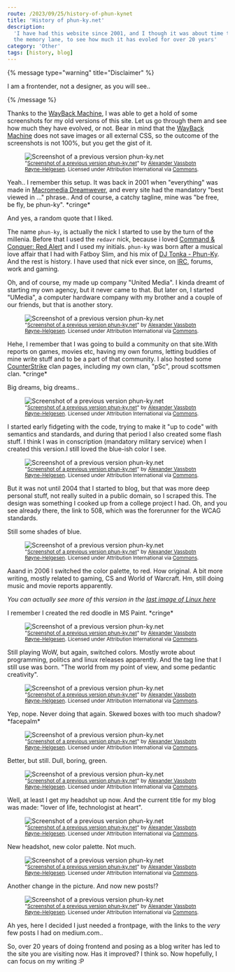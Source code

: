 ```yaml
---
route: /2023/09/25/history-of-phun-kynet
title: 'History of phun-ky.net'
description:
  'I have had this website since 2001, and I though it was about time to go down
  the memory lane, to see how much it has evoled for over 20 years'
category: 'Other'
tags: [history, blog]
---
```



{% message type="warning" title="Disclaimer" %}

I am a frontender, not a designer, as you will see..

{% /message %}

Thanks to the [WayBack Machine](https://archive.org/web/), I was able to get a
hold of some screenshots for my old versions of this site. Let us go through
them and see how much they have evolved, or not. Bear in mind that the
[WayBack Machine](https://archive.org/web/) does not save images or all external
CSS, so the outcome of the screenshots is not 100%, but you get the gist of it.

<figure class="ph">
  <img title="Screenshot of a previous version phun-ky.net" alt="Screenshot of a previous version phun-ky.net" src="/img/blog/history-of-phun-ky-01.jpg" class="ph"/>
  <figcaption class="ph">
    <small class="ph">
      "<a class="ph" target="_blank" rel="noopener noreferrer" href="/img/blog/history-of-phun-ky-01.jpg">Screenshot of a previous version phun-ky.net</a>" by <a class="ph" href="https://phun-ky.net" title="en:Alexander Vassbotn Røyne-Helgesen">Alexander Vassbotn Røyne-Helgesen</a>. Licensed under Attribution International via <a class="ph" href="http://creativecommons.org/licenses/by/4.0/">Commons</a>.
    </small>
  </figcaption>
</figure>

Yeah.. I remember this setup. It was back in 2001 when "everything" was made in
[Macromedia Dreamwever](https://www.webdesignmuseum.org/old-software/html-editors/macromedia-dreamweaver-1-2),
and every site had the mandatory "best viewed in …" phrase.. And of course, a
catchy tagline, mine was "be free, be fly, be phun-ky". \*cringe\*

And yes, a random quote that I liked.

The name `phun-ky`, is actually the nick I started to use by the turn of the
millenia. Before that I used the `redavr` nick, because i loved
[Command & Conquer: Red Alert](https://en.wikipedia.org/wiki/Command_%26_Conquer:_Red_Alert)
and I used my initials. `phun-ky` was born after a musical love affair that I
had with Fatboy Slim, and his mix of
[DJ Tonka - Phun-Ky](https://www.discogs.com/release/11632-DJ-Tonka-Phun-Ky).
And the rest is history. I have used that nick ever since, on
[IRC](https://en.wikipedia.org/wiki/Internet_Relay_Chat), forums, work and
gaming.

Oh, and of course, my made up company "United Media". I kinda dreamt of starting
my own agency, but it never came to that. But later on, I started "UMedia", a
computer hardware company with my brother and a couple of our friends, but that
is another story.

<figure class="ph">
  <img title="Screenshot of a previous version phun-ky.net" alt="Screenshot of a previous version phun-ky.net" src="/img/blog/history-of-phun-ky-02.jpg" class="ph"/>
  <figcaption class="ph">
    <small class="ph">
      "<a class="ph" target="_blank" rel="noopener noreferrer" href="/img/blog/history-of-phun-ky-02.jpg">Screenshot of a previous version phun-ky.net</a>" by <a class="ph" href="https://phun-ky.net" title="en:Alexander Vassbotn Røyne-Helgesen">Alexander Vassbotn Røyne-Helgesen</a>. Licensed under Attribution International via <a class="ph" href="http://creativecommons.org/licenses/by/4.0/">Commons</a>.
    </small>
  </figcaption>
</figure>

Hehe, I remember that I was going to build a community on that site.With reports
on games, movies etc, having my own forums, letting buddies of mine write stuff
and to be a part of that community. I also hosted some
[CounterStrike](<https://en.wikipedia.org/wiki/Counter-Strike_(video_game)>)
clan pages, including my own clan, "pSc", proud scottsmen clan. \*cringe\*

Big dreams, big dreams..

<figure class="ph">
  <img title="Screenshot of a previous version phun-ky.net" alt="Screenshot of a previous version phun-ky.net" src="/img/blog/history-of-phun-ky-03.jpg" class="ph"/>
  <figcaption class="ph">
    <small class="ph">
      "<a class="ph" target="_blank" rel="noopener noreferrer" href="/img/blog/history-of-phun-ky-03.jpg">Screenshot of a previous version phun-ky.net</a>" by <a class="ph" href="https://phun-ky.net" title="en:Alexander Vassbotn Røyne-Helgesen">Alexander Vassbotn Røyne-Helgesen</a>. Licensed under Attribution International via <a class="ph" href="http://creativecommons.org/licenses/by/4.0/">Commons</a>.
    </small>
  </figcaption>
</figure>

I started early fidgeting with the code, trying to make it "up to code" with
semantics and standards, and during that period I also created some flash stuff.
I think I was in conscription (mandatory military service) when I created this
version.I still loved the blue-ish color I see.

<figure class="ph">
  <img title="Screenshot of a previous version phun-ky.net" alt="Screenshot of a previous version phun-ky.net" src="/img/blog/history-of-phun-ky-04.jpg" class="ph"/>
  <figcaption class="ph">
    <small class="ph">
      "<a class="ph" target="_blank" rel="noopener noreferrer" href="/img/blog/history-of-phun-ky-04.jpg">Screenshot of a previous version phun-ky.net</a>" by <a class="ph" href="https://phun-ky.net" title="en:Alexander Vassbotn Røyne-Helgesen">Alexander Vassbotn Røyne-Helgesen</a>. Licensed under Attribution International via <a class="ph" href="http://creativecommons.org/licenses/by/4.0/">Commons</a>.
    </small>
  </figcaption>
</figure>

But it was not until 2004 that I started to blog, but that was more deep
personal stuff, not really suited in a public domain, so I scraped this. The
design was something I cooked up from a college project I had. Oh, and you see
already there, the link to 508, which was the forerunner for the WCAG standards.

Still some shades of blue.

<figure class="ph">
  <img title="Screenshot of a previous version phun-ky.net" alt="Screenshot of a previous version phun-ky.net" src="/img/blog/history-of-phun-ky-05.jpg" class="ph"/>
  <figcaption class="ph">
    <small class="ph">
      "<a class="ph" target="_blank" rel="noopener noreferrer" href="/img/blog/history-of-phun-ky-05.jpg">Screenshot of a previous version phun-ky.net</a>" by <a class="ph" href="https://phun-ky.net" title="en:Alexander Vassbotn Røyne-Helgesen">Alexander Vassbotn Røyne-Helgesen</a>. Licensed under Attribution International via <a class="ph" href="http://creativecommons.org/licenses/by/4.0/">Commons</a>.
    </small>
  </figcaption>
</figure>

Aaand in 2006 I switched the color palette, to red. How original. A bit more
writing, mostly related to gaming, CS and World of Warcraft. Hm, still doing
music and movie reports apparently.

_You can actually see more of this version in the
[last image of Linux here](/2006/08/09/got-a-new-cat-linux)_

I remember I created the red doodle in MS Paint. \*cringe\*

<figure class="ph">
  <img title="Screenshot of a previous version phun-ky.net" alt="Screenshot of a previous version phun-ky.net" src="/img/blog/history-of-phun-ky-06.jpg" class="ph"/>
  <figcaption class="ph">
    <small class="ph">
      "<a class="ph" target="_blank" rel="noopener noreferrer" href="/img/blog/history-of-phun-ky-06.jpg">Screenshot of a previous version phun-ky.net</a>" by <a class="ph" href="https://phun-ky.net" title="en:Alexander Vassbotn Røyne-Helgesen">Alexander Vassbotn Røyne-Helgesen</a>. Licensed under Attribution International via <a class="ph" href="http://creativecommons.org/licenses/by/4.0/">Commons</a>.
    </small>
  </figcaption>
</figure>

Still playing WoW, but again, switched colors. Mostly wrote about programming,
politics and linux releases apparently. And the tag line that I still use was
born. "The world from my point of view, and some pedantic creativity".

<figure class="ph">
  <img title="Screenshot of a previous version phun-ky.net" alt="Screenshot of a previous version phun-ky.net" src="/img/blog/history-of-phun-ky-07.jpg" class="ph"/>
  <figcaption class="ph">
    <small class="ph">
      "<a class="ph" target="_blank" rel="noopener noreferrer" href="/img/blog/history-of-phun-ky-07.jpg">Screenshot of a previous version phun-ky.net</a>" by <a class="ph" href="https://phun-ky.net" title="en:Alexander Vassbotn Røyne-Helgesen">Alexander Vassbotn Røyne-Helgesen</a>. Licensed under Attribution International via <a class="ph" href="http://creativecommons.org/licenses/by/4.0/">Commons</a>.
    </small>
  </figcaption>
</figure>

Yep, nope. Never doing that again. Skewed boxes with too much shadow?
\*facepalm\*

<figure class="ph">
  <img title="Screenshot of a previous version phun-ky.net" alt="Screenshot of a previous version phun-ky.net" src="/img/blog/history-of-phun-ky-08.jpg" class="ph"/>
  <figcaption class="ph">
    <small class="ph">
      "<a class="ph" target="_blank" rel="noopener noreferrer" href="/img/blog/history-of-phun-ky-08.jpg">Screenshot of a previous version phun-ky.net</a>" by <a class="ph" href="https://phun-ky.net" title="en:Alexander Vassbotn Røyne-Helgesen">Alexander Vassbotn Røyne-Helgesen</a>. Licensed under Attribution International via <a class="ph" href="http://creativecommons.org/licenses/by/4.0/">Commons</a>.
    </small>
  </figcaption>
</figure>

Better, but still. Dull, boring, green.

<figure class="ph">
  <img title="Screenshot of a previous version phun-ky.net" alt="Screenshot of a previous version phun-ky.net" src="/img/blog/history-of-phun-ky-09.jpg" class="ph"/>
  <figcaption class="ph">
    <small class="ph">
      "<a class="ph" target="_blank" rel="noopener noreferrer" href="/img/blog/history-of-phun-ky-09.jpg">Screenshot of a previous version phun-ky.net</a>" by <a class="ph" href="https://phun-ky.net" title="en:Alexander Vassbotn Røyne-Helgesen">Alexander Vassbotn Røyne-Helgesen</a>. Licensed under Attribution International via <a class="ph" href="http://creativecommons.org/licenses/by/4.0/">Commons</a>.
    </small>
  </figcaption>
</figure>

Well, at least I get my headshot up now. And the current title for my blog was
made: "lover of life, technologist at heart".

<figure class="ph">
  <img title="Screenshot of a previous version phun-ky.net" alt="Screenshot of a previous version phun-ky.net" src="/img/blog/history-of-phun-ky-10.jpg" class="ph"/>
  <figcaption class="ph">
    <small class="ph">
      "<a class="ph" target="_blank" rel="noopener noreferrer" href="/img/blog/history-of-phun-ky-10.jpg">Screenshot of a previous version phun-ky.net</a>" by <a class="ph" href="https://phun-ky.net" title="en:Alexander Vassbotn Røyne-Helgesen">Alexander Vassbotn Røyne-Helgesen</a>. Licensed under Attribution International via <a class="ph" href="http://creativecommons.org/licenses/by/4.0/">Commons</a>.
    </small>
  </figcaption>
</figure>

New headshot, new color palette. Not much.

<figure class="ph">
  <img title="Screenshot of a previous version phun-ky.net" alt="Screenshot of a previous version phun-ky.net" src="/img/blog/history-of-phun-ky-11.jpg" class="ph"/>
  <figcaption class="ph">
    <small class="ph">
      "<a class="ph" target="_blank" rel="noopener noreferrer" href="/img/blog/history-of-phun-ky-11.jpg">Screenshot of a previous version phun-ky.net</a>" by <a class="ph" href="https://phun-ky.net" title="en:Alexander Vassbotn Røyne-Helgesen">Alexander Vassbotn Røyne-Helgesen</a>. Licensed under Attribution International via <a class="ph" href="http://creativecommons.org/licenses/by/4.0/">Commons</a>.
    </small>
  </figcaption>
</figure>

Another change in the picture. And now new posts!?

<figure class="ph">
  <img title="Screenshot of a previous version phun-ky.net" alt="Screenshot of a previous version phun-ky.net" src="/img/blog/history-of-phun-ky-12.jpg" class="ph"/>
  <figcaption class="ph">
    <small class="ph">
      "<a class="ph" target="_blank" rel="noopener noreferrer" href="/img/blog/history-of-phun-ky-12.jpg">Screenshot of a previous version phun-ky.net</a>" by <a class="ph" href="https://phun-ky.net" title="en:Alexander Vassbotn Røyne-Helgesen">Alexander Vassbotn Røyne-Helgesen</a>. Licensed under Attribution International via <a class="ph" href="http://creativecommons.org/licenses/by/4.0/">Commons</a>.
    </small>
  </figcaption>
</figure>

Ah yes, here I decided I just needed a frontpage, with the links to the _very_
few posts I had on medium.com..

So, over 20 years of doing frontend and posing as a blog writer has led to the
site you are visiting now. Has it improved? I think so. Now hopefully, I can
focus on my writing :P
